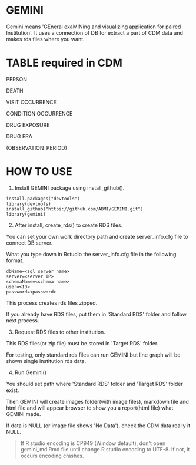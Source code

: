 # GEMINI

Gemini means 'GEneral exaMINing and visualizing application for paired Institution'.
It uses a connection of DB for extract a part of CDM data and makes rds files where you want.

# TABLE required in CDM

PERSON

DEATH

VISIT OCCURRENCE

CONDITION OCCURRENCE

DRUG EXPOSURE

DRUG ERA

(OBSERVATION_PERIOD)

# HOW TO USE

1. Install GEMINI package using install_github().

```
install.packages("devtools")
library(devtools)
install_github("https://github.com/ABMI/GEMINI.git")
library(gemini)
```

2. After install, create_rds() to create RDS files.

You can set your own work directory path and create server_info.cfg file to connect DB server.

What you type down in Rstudio the server_info.cfg file in the following format.


```
dbName=<sql server name>
server=<server IP>
schemaName=<schema name>
user=<ID>
password=<password>
```

This process creates rds files zipped.

If you already have RDS files, put them in 'Standard RDS' folder and follow next process.

3. Request RDS files to other institution.

This RDS files(or zip file) must be stored in 'Target RDS' folder.

For testing, only standard rds files can run GEMINI but line graph will be shown single institution rds data.
  
4. Run Gemini()

You should set path where 'Standard RDS' folder and 'Target RDS' folder exist.

Then GEMINI will create images folder(with image files), markdown file and html file and will appear browser to show you a report(html file) what GEMINI made.

If data is NULL (or image file shows 'No Data'), check the CDM data really it NULL.

> If R studio encoding is CP949 (Window default), don't open gemini_md.Rmd file until change R studio encoding to UTF-8. If not, it occurs encoding crashes.
